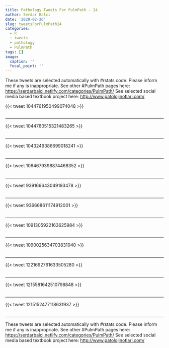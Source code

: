 ```yaml
---
title: Pathology Tweets For PulmPath - 24
author: Serdar Balci
date: '2020-02-26'
slug: tweetsForPulmPath24
categories:
  - R
  - tweets
  - pathology
  - PulmPath
tags: []
image:
  caption: ''
  focal_point: ''
---
```



These tweets are selected automatically with #rstats code. Please inform me if any is inappropriate.
See other #PulmPath pages here: https://serdarbalci.netlify.com/categories/PulmPath/ 
See selected social media based textbook project here: http://www.patolojinotlari.com/

{{< tweet 1044761950499074048 >}}
<br>
<br>
<hr>
{{< tweet 1044760515321483265 >}}
<br>
<br>
<hr>
{{< tweet 1043249386699018241 >}}
<br>
<br>
<hr>
{{< tweet 1064679398874468352 >}}
<br>
<br>
<hr>
{{< tweet 939166643049193478 >}}
<br>
<br>
<hr>
{{< tweet 936668611174912001 >}}
<br>
<br>
<hr>
{{< tweet 1091305922163625984 >}}
<br>
<br>
<hr>
{{< tweet 1090025634703831040 >}}
<br>
<br>
<hr>
{{< tweet 1221692761633505280 >}}
<br>
<br>
<hr>
{{< tweet 1215581642510798848 >}}
<br>
<br>
<hr>
{{< tweet 1215152477118631937 >}}
<br>
<br>
<hr>


These tweets are selected automatically with #rstats code. Please inform me if any is inappropriate.
See other #PulmPath pages here: https://serdarbalci.netlify.com/categories/PulmPath/ 
See selected social media based textbook project here: http://www.patolojinotlari.com/
